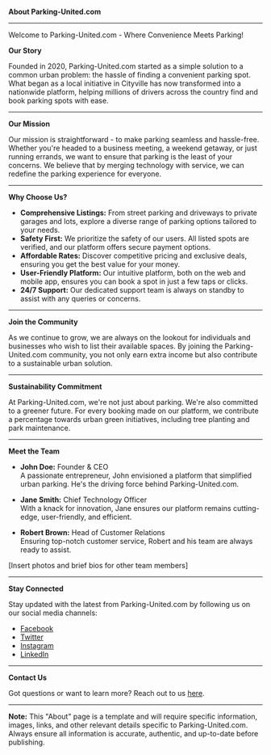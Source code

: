 **About Parking-United.com**

---

Welcome to Parking-United.com - Where Convenience Meets Parking!

**Our Story**

Founded in 2020, Parking-United.com started as a simple solution to a common urban problem: the hassle of finding a convenient parking spot. What began as a local initiative in Cityville has now transformed into a nationwide platform, helping millions of drivers across the country find and book parking spots with ease.

---

**Our Mission**

Our mission is straightforward - to make parking seamless and hassle-free. Whether you're headed to a business meeting, a weekend getaway, or just running errands, we want to ensure that parking is the least of your concerns. We believe that by merging technology with service, we can redefine the parking experience for everyone.

---

**Why Choose Us?**

- **Comprehensive Listings:** From street parking and driveways to private garages and lots, explore a diverse range of parking options tailored to your needs.
- **Safety First:** We prioritize the safety of our users. All listed spots are verified, and our platform offers secure payment options.
- **Affordable Rates:** Discover competitive pricing and exclusive deals, ensuring you get the best value for your money.
- **User-Friendly Platform:** Our intuitive platform, both on the web and mobile app, ensures you can book a spot in just a few taps or clicks.
- **24/7 Support:** Our dedicated support team is always on standby to assist with any queries or concerns.

---

**Join the Community**

As we continue to grow, we are always on the lookout for individuals and businesses who wish to list their available spaces. By joining the Parking-United.com community, you not only earn extra income but also contribute to a sustainable urban solution.

---

**Sustainability Commitment**

At Parking-United.com, we're not just about parking. We're also committed to a greener future. For every booking made on our platform, we contribute a percentage towards urban green initiatives, including tree planting and park maintenance.

---

**Meet the Team**

- **John Doe:** Founder & CEO  
  A passionate entrepreneur, John envisioned a platform that simplified urban parking. He's the driving force behind Parking-United.com.
- **Jane Smith:** Chief Technology Officer  
  With a knack for innovation, Jane ensures our platform remains cutting-edge, user-friendly, and efficient.

- **Robert Brown:** Head of Customer Relations  
  Ensuring top-notch customer service, Robert and his team are always ready to assist.

[Insert photos and brief bios for other team members]

---

**Stay Connected**

Stay updated with the latest from Parking-United.com by following us on our social media channels:

- [Facebook](#)
- [Twitter](#)
- [Instagram](#)
- [LinkedIn](#)

---

**Contact Us**

Got questions or want to learn more? Reach out to us [here](#contact-link).

---

**Note:** This "About" page is a template and will require specific information, images, links, and other relevant details specific to Parking-United.com. Always ensure all information is accurate, authentic, and up-to-date before publishing.

